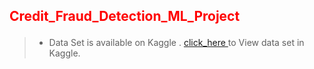 ## <p style="color:red"> Credit_Fraud_Detection_ML_Project </p>

>* Data Set is available on Kaggle .  <a href="https://www.kaggle.com/datasets/mlg-ulb/creditcardfraud?datasetId=310&sortBy=voteCount" target="_blank">click_here </a> to View data set in Kaggle.
